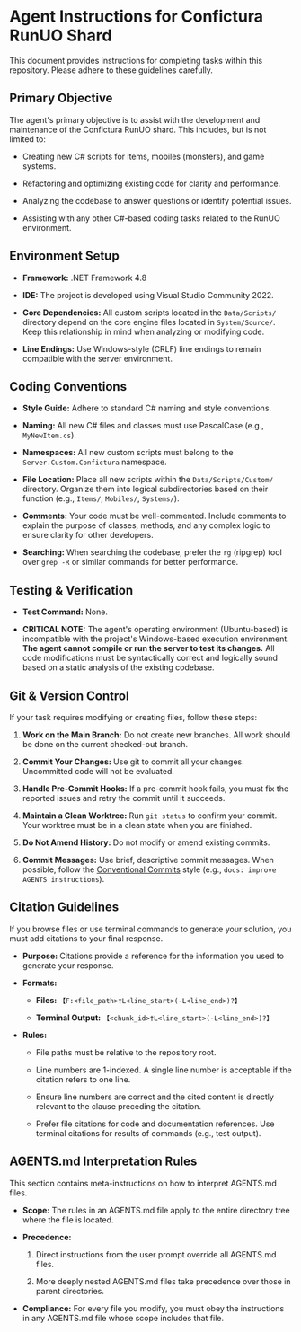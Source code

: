 # Agent Instructions for Confictura RunUO Shard

This document provides instructions for completing tasks within this repository. Please adhere to these guidelines carefully.

## Primary Objective

The agent's primary objective is to assist with the development and maintenance of the Confictura RunUO shard. This includes, but is not limited to:

* Creating new C# scripts for items, mobiles (monsters), and game systems.

* Refactoring and optimizing existing code for clarity and performance.

* Analyzing the codebase to answer questions or identify potential issues.

* Assisting with any other C#-based coding tasks related to the RunUO environment.

## Environment Setup

* **Framework:** .NET Framework 4.8

* **IDE:** The project is developed using Visual Studio Community 2022.

* **Core Dependencies:** All custom scripts located in the `Data/Scripts/` directory depend on the core engine files located in `System/Source/`. Keep this relationship in mind when analyzing or modifying code.

* **Line Endings:** Use Windows-style (CRLF) line endings to remain compatible with the server environment.

## Coding Conventions

* **Style Guide:** Adhere to standard C# naming and style conventions.

* **Naming:** All new C# files and classes must use PascalCase (e.g., `MyNewItem.cs`).

* **Namespaces:** All new custom scripts must belong to the `Server.Custom.Confictura` namespace.

* **File Location:** Place all new scripts within the `Data/Scripts/Custom/` directory. Organize them into logical subdirectories based on their function (e.g., `Items/`, `Mobiles/`, `Systems/`).

* **Comments:** Your code must be well-commented. Include comments to explain the purpose of classes, methods, and any complex logic to ensure clarity for other developers.

* **Searching:** When searching the codebase, prefer the `rg` (ripgrep) tool over `grep -R` or similar commands for better performance.

## Testing & Verification

* **Test Command:** None.

* **CRITICAL NOTE:** The agent's operating environment (Ubuntu-based) is incompatible with the project's Windows-based execution environment. **The agent cannot compile or run the server to test its changes.** All code modifications must be syntactically correct and logically sound based on a static analysis of the existing codebase.

## Git & Version Control

If your task requires modifying or creating files, follow these steps:

1. **Work on the Main Branch:** Do not create new branches. All work should be done on the current checked-out branch.

2. **Commit Your Changes:** Use git to commit all your changes. Uncommitted code will not be evaluated.

3. **Handle Pre-Commit Hooks:** If a pre-commit hook fails, you must fix the reported issues and retry the commit until it succeeds.

4. **Maintain a Clean Worktree:** Run `git status` to confirm your commit. Your worktree must be in a clean state when you are finished.

5. **Do Not Amend History:** Do not modify or amend existing commits.

6. **Commit Messages:** Use brief, descriptive commit messages. When possible, follow the [Conventional Commits](https://www.conventionalcommits.org/) style (e.g., `docs: improve AGENTS instructions`).

## Citation Guidelines

If you browse files or use terminal commands to generate your solution, you must add citations to your final response.

* **Purpose:** Citations provide a reference for the information you used to generate your response.

* **Formats:**

  * **Files:** `【F:<file_path>†L<line_start>(-L<line_end>)?】`

  * **Terminal Output:** `【<chunk_id>†L<line_start>(-L<line_end>)?】`

* **Rules:**

  * File paths must be relative to the repository root.

  * Line numbers are 1-indexed. A single line number is acceptable if the citation refers to one line.

  * Ensure line numbers are correct and the cited content is directly relevant to the clause preceding the citation.

  * Prefer file citations for code and documentation references. Use terminal citations for results of commands (e.g., test output).

## AGENTS.md Interpretation Rules

This section contains meta-instructions on how to interpret AGENTS.md files.

* **Scope:** The rules in an AGENTS.md file apply to the entire directory tree where the file is located.

* **Precedence:**

  1. Direct instructions from the user prompt override all AGENTS.md files.

  2. More deeply nested AGENTS.md files take precedence over those in parent directories.

* **Compliance:** For every file you modify, you must obey the instructions in any AGENTS.md file whose scope includes that file.
